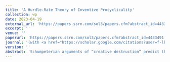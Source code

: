 ```yaml
---
title: 'A Hurdle-Rate Theory of Inventive Procyclicality'
collection: wp
date: 2023-04-19
external_url: 'https://papers.ssrn.com/sol3/papers.cfm?abstract_id=4433491'
excerpt: ''
venue: ''
paperurl: 'https://papers.ssrn.com/sol3/papers.cfm?abstract_id=4433491'
journal: '(with <a href="https://scholar.google.com/citations?user=f-lbbOoAAAAJ&hl=en&oi=ao">D. Audretsch</a>, <a href="https://www.bwl.uni-hamburg.de/finance/team/drobetz.html">W. Drobetz</a>, E.E. Ernst, <a href="https://scholar.google.com/citations?hl=en&user=Sa8sBkoAAAAJ">S. Vismara</a>)'
version: ''
abstract: 'Schumpeterian arguments of “creative destruction” predict that innovation is countercyclical. However, empirical findings demonstrate the contrary. We apply corporate finance principles to macro- and innovation economics and propose a “hurdle-rate theory of inventive procyclicality”. High-ERP periods stifle innovation because many R&D projects do not pass corporate budgeting decisions when discount rates are high. Consistent evidence suggests that the hurdle-rate effect is less pronounced in firms with financial slack, institutional ownership with long-term orientation, and weak product-market competition. In an attempt to reconcile the procyclical evidence with Schumpeter’s countercyclical theory, we show that firms engaging in exploratory search suffer less during high-ERP episodes than those focusing on exploitative search, and patents developed during high-ERP periods have a higher technological impact and receive significantly more forward citations. Finally, we exploit the staggered variation in state-level R&D tax credits in difference-in-differences analyses to establish a causal link between the ERP and patent value.'
---
```

